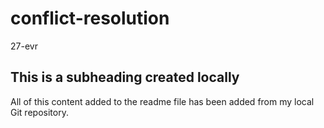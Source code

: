 # conflict-resolution
27-evr
## This is a subheading created locally

All of this content added to the readme file has been added from my local Git repository.